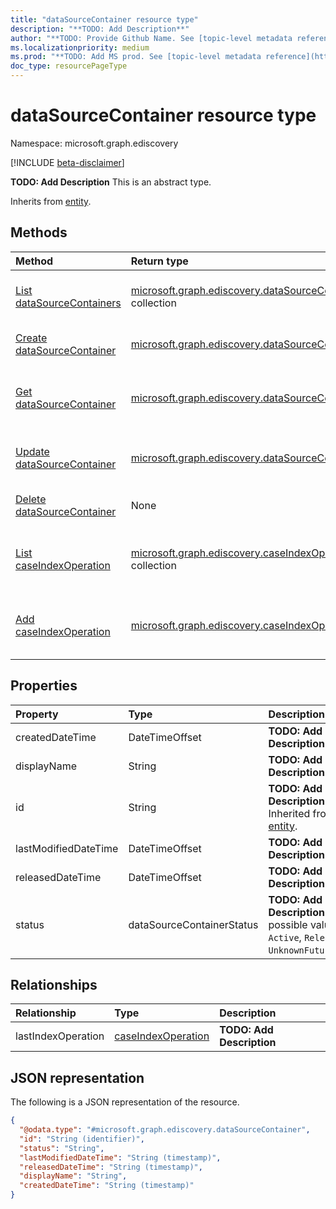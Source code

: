 ```yaml
---
title: "dataSourceContainer resource type"
description: "**TODO: Add Description**"
author: "**TODO: Provide Github Name. See [topic-level metadata reference](https://msgo.azurewebsites.net/add/document/guidelines/metadata.html#topic-level-metadata)**"
ms.localizationpriority: medium
ms.prod: "**TODO: Add MS prod. See [topic-level metadata reference](https://msgo.azurewebsites.net/add/document/guidelines/metadata.html#topic-level-metadata)**"
doc_type: resourcePageType
---
```


# dataSourceContainer resource type

Namespace: microsoft.graph.ediscovery

[!INCLUDE [beta-disclaimer](../../includes/beta-disclaimer.md)]

**TODO: Add Description**
This is an abstract type.


Inherits from [entity](../resources/ediscovery-entity.md).

## Methods
|Method|Return type|Description|
|:---|:---|:---|
|[List dataSourceContainers](../api/ediscovery-datasourcecontainer-list.md)|[microsoft.graph.ediscovery.dataSourceContainer](../resources/ediscovery-datasourcecontainer.md) collection|Get a list of the [dataSourceContainer](../resources/ediscovery-datasourcecontainer.md) objects and their properties.|
|[Create dataSourceContainer](../api/ediscovery-datasourcecontainer-create.md)|[microsoft.graph.ediscovery.dataSourceContainer](../resources/ediscovery-datasourcecontainer.md)|Create a new [dataSourceContainer](../resources/ediscovery-datasourcecontainer.md) object.|
|[Get dataSourceContainer](../api/ediscovery-datasourcecontainer-get.md)|[microsoft.graph.ediscovery.dataSourceContainer](../resources/ediscovery-datasourcecontainer.md)|Read the properties and relationships of a [dataSourceContainer](../resources/ediscovery-datasourcecontainer.md) object.|
|[Update dataSourceContainer](../api/ediscovery-datasourcecontainer-update.md)|[microsoft.graph.ediscovery.dataSourceContainer](../resources/ediscovery-datasourcecontainer.md)|Update the properties of a [dataSourceContainer](../resources/ediscovery-datasourcecontainer.md) object.|
|[Delete dataSourceContainer](../api/ediscovery-datasourcecontainer-delete.md)|None|Deletes a [dataSourceContainer](../resources/ediscovery-datasourcecontainer.md) object.|
|[List caseIndexOperation](../api/ediscovery-datasourcecontainer-list-lastindexoperation.md)|[microsoft.graph.ediscovery.caseIndexOperation](../resources/ediscovery-caseindexoperation.md) collection|Get the caseIndexOperation resources from the lastIndexOperation navigation property.|
|[Add caseIndexOperation](../api/ediscovery-datasourcecontainer-post-lastindexoperation.md)|[microsoft.graph.ediscovery.caseIndexOperation](../resources/ediscovery-caseindexoperation.md)|Add lastIndexOperation by posting to the lastIndexOperation collection.|

## Properties
|Property|Type|Description|
|:---|:---|:---|
|createdDateTime|DateTimeOffset|**TODO: Add Description**|
|displayName|String|**TODO: Add Description**|
|id|String|**TODO: Add Description** Inherited from [entity](../resources/ediscovery-entity.md).|
|lastModifiedDateTime|DateTimeOffset|**TODO: Add Description**|
|releasedDateTime|DateTimeOffset|**TODO: Add Description**|
|status|dataSourceContainerStatus|**TODO: Add Description**. The possible values are: `Active`, `Released`, `UnknownFutureValue`.|

## Relationships
|Relationship|Type|Description|
|:---|:---|:---|
|lastIndexOperation|[caseIndexOperation](../resources/ediscovery-caseindexoperation.md)|**TODO: Add Description**|

## JSON representation
The following is a JSON representation of the resource.
<!-- {
  "blockType": "resource",
  "keyProperty": "id",
  "@odata.type": "microsoft.graph.ediscovery.dataSourceContainer",
  "baseType": "microsoft.graph.entity",
  "openType": false
}
-->
``` json
{
  "@odata.type": "#microsoft.graph.ediscovery.dataSourceContainer",
  "id": "String (identifier)",
  "status": "String",
  "lastModifiedDateTime": "String (timestamp)",
  "releasedDateTime": "String (timestamp)",
  "displayName": "String",
  "createdDateTime": "String (timestamp)"
}
```

